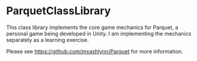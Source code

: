 # ParquetClassLibrary
This class library implements the core game mechanics for Parquet,
a personal game being developed in Unity.  I am implementing the
mechanics separately as a learning exercise.

Please see https://github.com/mxashlynn/Parquet for more information.

